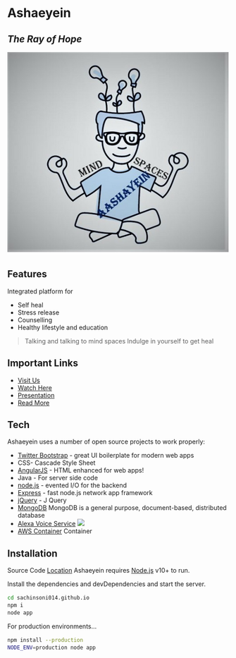# Ashaeyein   

## _The Ray of Hope_

[![N|Solid](https://github.com/sachinsoni014/SachinSoni014.github.io/blob/main/Logo%20-%20Aashayein.jpg?raw=true)](https://sachinsoni014.github.io/)


## Features
Integrated platform for
- Self heal
- Stress release
- Counselling
- Healthy lifestyle and education



> Talking and talking to mind spaces
> Indulge in yourself to get heal


## Important Links
- [Visit Us]
- [Watch Here]
- [Presentation]
- [Read More]

## Tech

Ashaeyein uses a number of open source projects to work properly:
- [Twitter Bootstrap] - great UI boilerplate for modern web apps
- CSS- Cascade Style Sheet
- [AngularJS] - HTML enhanced for web apps!
- Java - For server side code
- [node.js] - evented I/O for the backend
- [Express] - fast node.js network app framework 
- [jQuery] - J Query
- [MongoDB] MongoDB is a general purpose, document-based, distributed database
- [Alexa Voice Service] ![](https://devopedia.org/images/article/112/1794.1535736602.s.png)
- [AWS Container] Container

## Installation
Source Code [Location]
Ashaeyein requires [Node.js](https://nodejs.org/) v10+ to run.

Install the dependencies and devDependencies and start the server.

```sh
cd sachinsoni014.github.io
npm i
node app
```

For production environments...

```sh
npm install --production
NODE_ENV=production node app
```
   [Location]: <https://github.com/sachinsoni014/SachinSoni014.github.io>
   [node.js]: <http://nodejs.org>
   [Twitter Bootstrap]: <http://twitter.github.com/bootstrap/>
   [jQuery]: <http://jquery.com>
   [express]: <http://expressjs.com>
   [AngularJS]: <http://angularjs.org>
   [Gulp]: <http://gulpjs.com>
   [MongoDB]: <https://www.mongodb.com>
   [Alexa Voice Service]:<https://developer.amazon.com/en-US/docs/alexa/alexa-voice-service/get-started-with-alexa-voice-service.html>
   [AWS Container]: <https://aws.amazon.com/containers/>
   [Visit Us]: <https://sachinsoni014.github.io/>
   [Watch Here]: <https://youtu.be/Ka5Al0LrBbU/>
   [Presentation]: <https://github.com/sachinsoni014/SachinSoni014.github.io/blob/main/ROADMAP_SOLUTION_WITH%20.pptx>
   [Read More]: <https://github.com/sachinsoni014/SachinSoni014.github.io/blob/main/Aashayein_detailed_description.pdf>
   
   
    
